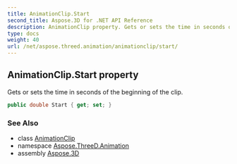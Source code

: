 ```yaml
---
title: AnimationClip.Start
second_title: Aspose.3D for .NET API Reference
description: AnimationClip property. Gets or sets the time in seconds of the beginning of the clip
type: docs
weight: 40
url: /net/aspose.threed.animation/animationclip/start/
---
```

## AnimationClip.Start property

Gets or sets the time in seconds of the beginning of the clip.

```csharp
public double Start { get; set; }
```

### See Also

* class [AnimationClip](../)
* namespace [Aspose.ThreeD.Animation](../../animationclip/)
* assembly [Aspose.3D](../../../)


